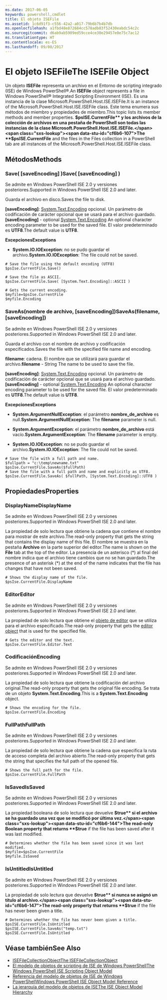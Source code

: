 ```yaml
---
ms.date: 2017-06-05
keywords: powershell,cmdlet
title: El objeto ISEFile
ms.assetid: 1c6d91f3-c556-42a2-a017-79b6b7b4b7db
ms.openlocfilehash: a1fbd48e872684cc578adb03f52430eabdc54c2c
ms.sourcegitcommit: d6ab9ab5909ed59cce4ce30e29457e0e75c7ac12
ms.translationtype: HT
ms.contentlocale: es-ES
ms.lasthandoff: 09/08/2017
---
```

# <a name="the-isefile-object"></a><span data-ttu-id="cf6b6-103">El objeto ISEFile</span><span class="sxs-lookup"><span data-stu-id="cf6b6-103">The ISEFile Object</span></span>
  <span data-ttu-id="cf6b6-104">Un objeto **ISEFile** representa un archivo en el Entorno de scripting integrado (ISE) de Windows PowerShell®.</span><span class="sxs-lookup"><span data-stu-id="cf6b6-104">An **ISEFile** object represents a file in Windows PowerShell® Integrated Scripting Environment (ISE).</span></span> <span data-ttu-id="cf6b6-105">Es una instancia de la clase Microsoft.PowerShell.Host.ISE.ISEFile.</span><span class="sxs-lookup"><span data-stu-id="cf6b6-105">It is an instance of the Microsoft.PowerShell.Host.ISE.ISEFile class.</span></span> <span data-ttu-id="cf6b6-106">Este tema enumera sus métodos de miembro y propiedades de miembro.</span><span class="sxs-lookup"><span data-stu-id="cf6b6-106">This topic lists its member methods and member properties.</span></span> <span data-ttu-id="cf6b6-107">**$psISE.CurrentFile** y los archivos de la colección de archivos en una pestaña de PowerShell son todas las instancias de la clase Microsoft.PowerShell.Host.ISE.ISEFile.</span><span class="sxs-lookup"><span data-stu-id="cf6b6-107">The **$psISE.CurrentFile** and the files in the Files collection in a PowerShell tab are all instances of the Microsoft.PowerShell.Host.ISE.ISEFile class.</span></span>

## <a name="methods"></a><span data-ttu-id="cf6b6-108">Métodos</span><span class="sxs-lookup"><span data-stu-id="cf6b6-108">Methods</span></span>

### <a name="save-saveencoding-"></a><span data-ttu-id="cf6b6-109">Save\( \[saveEncoding\] \)</span><span class="sxs-lookup"><span data-stu-id="cf6b6-109">Save\( \[saveEncoding\] \)</span></span>
  <span data-ttu-id="cf6b6-110">Se admite en Windows PowerShell ISE 2.0 y versiones posteriores.</span><span class="sxs-lookup"><span data-stu-id="cf6b6-110">Supported in Windows PowerShell ISE 2.0 and later.</span></span> 

 <span data-ttu-id="cf6b6-111">Guarda el archivo en disco.</span><span class="sxs-lookup"><span data-stu-id="cf6b6-111">Saves the file to disk.</span></span>

 <span data-ttu-id="cf6b6-112">**\[saveEncoding\]**: [System.Text.Encoding](http://msdn.microsoft.com/library/system.text.encoding.aspx) opcional. Un parámetro de codificación de carácter opcional que se usará para el archivo guardado.</span><span class="sxs-lookup"><span data-stu-id="cf6b6-112">**\[saveEncoding\]** - optional [System.Text.Encoding](http://msdn.microsoft.com/library/system.text.encoding.aspx) An optional character encoding parameter to be used for the saved file.</span></span> <span data-ttu-id="cf6b6-113">El valor predeterminado es **UTF8**.</span><span class="sxs-lookup"><span data-stu-id="cf6b6-113">The default value is **UTF8**.</span></span>

 <span data-ttu-id="cf6b6-114">**Excepciones**</span><span class="sxs-lookup"><span data-stu-id="cf6b6-114">**Exceptions**</span></span>
 -   <span data-ttu-id="cf6b6-115">**System.IO.IOException**: no se pudo guardar el archivo.</span><span class="sxs-lookup"><span data-stu-id="cf6b6-115">**System.IO.IOException**: The file could not be saved.</span></span>

```
# Save the file using the default encoding (UTF8)
$psIse.CurrentFile.Save()

# Save the file as ASCII.
$psIse.CurrentFile.Save( [System.Text.Encoding]::ASCII )

# Gets the current encoding.
$myfile=$psIse.CurrentFile
$myfile.Encoding

```

### <a name="saveasfilename-saveencoding"></a><span data-ttu-id="cf6b6-116">SaveAs\(nombre de archivo, \[saveEncoding\]\)</span><span class="sxs-lookup"><span data-stu-id="cf6b6-116">SaveAs\(filename, \[saveEncoding\]\)</span></span>
  <span data-ttu-id="cf6b6-117">Se admite en Windows PowerShell ISE 2.0 y versiones posteriores.</span><span class="sxs-lookup"><span data-stu-id="cf6b6-117">Supported in Windows PowerShell ISE 2.0 and later.</span></span> 

 <span data-ttu-id="cf6b6-118">Guarda el archivo con el nombre de archivo y codificación especificados.</span><span class="sxs-lookup"><span data-stu-id="cf6b6-118">Saves the file with the specified file name and encoding.</span></span>

 <span data-ttu-id="cf6b6-119">**filename**: cadena. El nombre que se utilizará para guardar el archivo.</span><span class="sxs-lookup"><span data-stu-id="cf6b6-119">**filename** - String The name to be used to save the file.</span></span>

 <span data-ttu-id="cf6b6-120">**\[saveEncoding\]**: [System.Text.Encoding](http://msdn.microsoft.com/library/system.text.encoding.aspx) opcional. Un parámetro de codificación de carácter opcional que se usará para el archivo guardado.</span><span class="sxs-lookup"><span data-stu-id="cf6b6-120">**\[saveEncoding\]** - optional [System.Text.Encoding](http://msdn.microsoft.com/library/system.text.encoding.aspx) An optional character encoding parameter to be used for the saved file.</span></span> <span data-ttu-id="cf6b6-121">El valor predeterminado es **UTF8**.</span><span class="sxs-lookup"><span data-stu-id="cf6b6-121">The default value is **UTF8**.</span></span>

 <span data-ttu-id="cf6b6-122">**Excepciones**</span><span class="sxs-lookup"><span data-stu-id="cf6b6-122">**Exceptions**</span></span>
 -   <span data-ttu-id="cf6b6-123">**System.ArgumentNullException**: el parámetro **nombre_de_archivo** es null.</span><span class="sxs-lookup"><span data-stu-id="cf6b6-123">**System.ArgumentNullException**: The **filename** parameter is null.</span></span>

- <span data-ttu-id="cf6b6-124">**System.ArgumentException**: el parámetro **nombre_de_archivo** está vacío.</span><span class="sxs-lookup"><span data-stu-id="cf6b6-124">**System.ArgumentException**: The **filename** parameter is empty.</span></span>

- <span data-ttu-id="cf6b6-125">**System.IO.IOException**: no se pudo guardar el archivo.</span><span class="sxs-lookup"><span data-stu-id="cf6b6-125">**System.IO.IOException**: The file could not be saved.</span></span>

```
# Save the file with a full path and name. 
$fullpath = "c:\temp\newname.txt"
$psIse.CurrentFile.SaveAs($fullPath) 
# Save the file with a full path and name and explicitly as UTF8. 
$psIse.CurrentFile.SaveAs( $fullPath, [System.Text.Encoding]::UTF8 )

```

## <a name="properties"></a><span data-ttu-id="cf6b6-126">Propiedades</span><span class="sxs-lookup"><span data-stu-id="cf6b6-126">Properties</span></span>

### <a name="displayname"></a><span data-ttu-id="cf6b6-127">DisplayName</span><span class="sxs-lookup"><span data-stu-id="cf6b6-127">DisplayName</span></span>
  <span data-ttu-id="cf6b6-128">Se admite en Windows PowerShell ISE 2.0 y versiones posteriores.</span><span class="sxs-lookup"><span data-stu-id="cf6b6-128">Supported in Windows PowerShell ISE 2.0 and later.</span></span>

 <span data-ttu-id="cf6b6-129">La propiedad de solo lectura que obtiene la cadena que contiene el nombre para mostrar de este archivo.</span><span class="sxs-lookup"><span data-stu-id="cf6b6-129">The read-only property that gets the string that contains the display name of this file.</span></span> <span data-ttu-id="cf6b6-130">El nombre se muestra en la pestaña **Archivo** en la parte superior del editor.</span><span class="sxs-lookup"><span data-stu-id="cf6b6-130">The name is shown on the **File** tab at the top of the editor.</span></span> <span data-ttu-id="cf6b6-131">La presencia de un asterisco \(\*\) al final del nombre indica que el archivo tiene cambios que no se han guardado.</span><span class="sxs-lookup"><span data-stu-id="cf6b6-131">The presence of an asterisk \(\*\) at the end of the name indicates that the file has changes that have not been saved.</span></span>

```
# Shows the display name of the file.
$psIse.CurrentFile.DisplayName

```

### <a name="editor"></a><span data-ttu-id="cf6b6-132">Editor</span><span class="sxs-lookup"><span data-stu-id="cf6b6-132">Editor</span></span>
  <span data-ttu-id="cf6b6-133">Se admite en Windows PowerShell ISE 2.0 y versiones posteriores.</span><span class="sxs-lookup"><span data-stu-id="cf6b6-133">Supported in Windows PowerShell ISE 2.0 and later.</span></span> 

 <span data-ttu-id="cf6b6-134">La propiedad de solo lectura que obtiene el [objeto de editor](The-ISEEditor-Object.md) que se utiliza para el archivo especificado.</span><span class="sxs-lookup"><span data-stu-id="cf6b6-134">The read-only property that gets the [editor object](The-ISEEditor-Object.md) that is used for the specified file.</span></span>

```
# Gets the editor and the text.
$psIse.CurrentFile.Editor.Text

```

### <a name="encoding"></a><span data-ttu-id="cf6b6-135">Codificación</span><span class="sxs-lookup"><span data-stu-id="cf6b6-135">Encoding</span></span>
  <span data-ttu-id="cf6b6-136">Se admite en Windows PowerShell ISE 2.0 y versiones posteriores.</span><span class="sxs-lookup"><span data-stu-id="cf6b6-136">Supported in Windows PowerShell ISE 2.0 and later.</span></span> 

 <span data-ttu-id="cf6b6-137">La propiedad de solo lectura que obtiene la codificación del archivo original.</span><span class="sxs-lookup"><span data-stu-id="cf6b6-137">The read-only property that gets the original file encoding.</span></span> <span data-ttu-id="cf6b6-138">Se trata de un objeto **System.Text.Encoding**.</span><span class="sxs-lookup"><span data-stu-id="cf6b6-138">This is a **System.Text.Encoding** object.</span></span>

```
# Shows the encoding for the file. 
$psIse.CurrentFile.Encoding

```

### <a name="fullpath"></a><span data-ttu-id="cf6b6-139">FullPath</span><span class="sxs-lookup"><span data-stu-id="cf6b6-139">FullPath</span></span>
  <span data-ttu-id="cf6b6-140">Se admite en Windows PowerShell ISE 2.0 y versiones posteriores.</span><span class="sxs-lookup"><span data-stu-id="cf6b6-140">Supported in Windows PowerShell ISE 2.0 and later.</span></span> 

 <span data-ttu-id="cf6b6-141">La propiedad de solo lectura que obtiene la cadena que especifica la ruta de acceso completa del archivo abierto.</span><span class="sxs-lookup"><span data-stu-id="cf6b6-141">The read-only property that gets the string that specifies the full path of the opened file.</span></span>

```
# Shows the full path for the file. 
$psIse.CurrentFile.FullPath

```

### <a name="issaved"></a><span data-ttu-id="cf6b6-142">IsSaved</span><span class="sxs-lookup"><span data-stu-id="cf6b6-142">IsSaved</span></span>
  <span data-ttu-id="cf6b6-143">Se admite en Windows PowerShell ISE 2.0 y versiones posteriores.</span><span class="sxs-lookup"><span data-stu-id="cf6b6-143">Supported in Windows PowerShell ISE 2.0 and later.</span></span> 

 <span data-ttu-id="cf6b6-144">La propiedad booleana de solo lectura que devuelve **$true** si el archivo se ha guardado una vez que se modificó por última vez.</span><span class="sxs-lookup"><span data-stu-id="cf6b6-144">The read-only Boolean property that returns **$true** if the file has been saved after it was last modified.</span></span>

```
# Determines whether the file has been saved since it was last modified.
$myfile=$psIse.CurrentFile
$myfile.IsSaved

```

### <a name="isuntitled"></a><span data-ttu-id="cf6b6-145">IsUntitled</span><span class="sxs-lookup"><span data-stu-id="cf6b6-145">IsUntitled</span></span>
  <span data-ttu-id="cf6b6-146">Se admite en Windows PowerShell ISE 2.0 y versiones posteriores.</span><span class="sxs-lookup"><span data-stu-id="cf6b6-146">Supported in Windows PowerShell ISE 2.0 and later.</span></span> 

 <span data-ttu-id="cf6b6-147">La propiedad de solo lectura que devuelve **$true** si nunca se asignó un título al archivo.</span><span class="sxs-lookup"><span data-stu-id="cf6b6-147">The read-only property that returns **$true** if the file has never been given a title.</span></span>

```
# Determines whether the file has never been given a title.
$psISE.CurrentFile.IsUntitled
$psISE.CurrentFile.SaveAs("temp.txt")
$psISE.CurrentFile.IsUntitled

```

## <a name="see-also"></a><span data-ttu-id="cf6b6-148">Véase también</span><span class="sxs-lookup"><span data-stu-id="cf6b6-148">See Also</span></span>
- [<span data-ttu-id="cf6b6-149">ISEFileCollectionObject</span><span class="sxs-lookup"><span data-stu-id="cf6b6-149">The ISEFileCollectionObject</span></span>](The-ISEFileCollection-Object.md) 
- [<span data-ttu-id="cf6b6-150">El modelo de objetos de scripting de ISE de Windows PowerShell</span><span class="sxs-lookup"><span data-stu-id="cf6b6-150">The Windows PowerShell ISE Scripting Object Model</span></span>](The-Windows-PowerShell-ISE-Scripting-Object-Model.md) 
- [<span data-ttu-id="cf6b6-151">Referencia del modelo de objetos de ISE de Windows PowerShell</span><span class="sxs-lookup"><span data-stu-id="cf6b6-151">Windows PowerShell ISE Object Model Reference</span></span>](Windows-PowerShell-ISE-Object-Model-Reference.md)
- [<span data-ttu-id="cf6b6-152">La jerarquía del modelo de objetos de ISE</span><span class="sxs-lookup"><span data-stu-id="cf6b6-152">The ISE Object Model Hierarchy</span></span>](The-ISE-Object-Model-Hierarchy.md)
